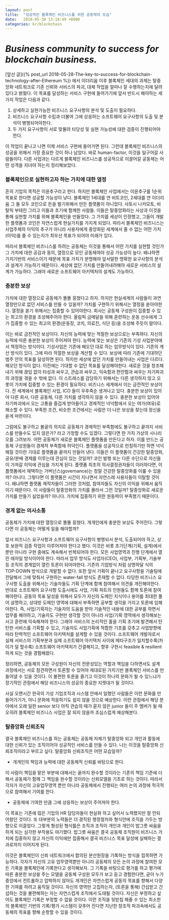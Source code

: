 ```yaml
---
layout: post
title:  "성공적인 블록체인 비즈니스를 위한 공동체의 모습"
date:   2018-05-30 13:18:49 +0900
categories: kr/blockchain
---
```


# **_Business community to success for blockchain business._**

[앞선 글]({% post_url 2018-05-28-The-key-to-success-for-blockchain-technology-after-Ethereum %}) 에서 이더리움 이후 블록체인 세대의 과제는 탈중앙화 네트워크로 기존 신뢰와 서비스의 파괴, 대체 작업을 얼마나 잘 수행하는지에 달려있다고 밝혔다.
이 목표를 달성하는 서비스 구현에 들어가기에 앞서 반드시 해야하는 세가지 작업은 다음과 같다. 
 1. 상세하고 실현가능한 비즈니스 요구사항의 분석 및 도출이 필요하다.
 2. 비즈니스 요구사항 수립과 더불어 그에 상응하는 소프트웨어 요구사항의 도출 및 분석이 병행되어야한다.
 3. 두 가지 요구사항이 서로 맞물려 타당성 및 실현 가능성에 대한 검증이 진행되어야 한다.

이 작업이 끝나고 나면 이제 서비스 구현에 들어가면 된다. 
그런데 블록체인 비즈니스의 성공을 위해서 가장 중요한 것이 하나 남았다. 
바로 human-factor, 이것을 일구어갈 사람들이다.
다른 사업과는 다르게 블록체인 비즈니스를 성공적으로 이끌어갈 공동체는 어떤 성격을 지녀야 하는지 정리해보았다.


### 블록체인으로 실현하고자 하는 가치에 대한 열정

흔히 기업의 목적은 이윤추구라고 한다.
하지만 블록체인 사업에서는 이윤추구를 1순위 목표로 한다면 성공할 가능성이 낮다.
블록체인 1세대를 연 비트코인, 2세대를 연 이더리움 그 둘 모두 코인으로 돈을 벌기위해서 만든 플랫폼이 아니었다. 
사토시 나카모토, 비탈릭 부테린 그리고 이들과 초기에 함께한 사람들.
이들은 탈중앙화라는 사상과 이것을 통해 실현할 가치를 위해 블록체인을 만들었다.
그 가치를 세상이 인정했고, 그들이 개발한 플랫폼과 코인은 자연스럽게 현실가치를 가지게 되었다.
따라서 블록체인 비즈니스는 사업주체의 이익의 추구가 아니라 사용자에게 중앙화된 세계에서 줄 수 없는 어떤 가치(이익)를 줄 수 있는지가 최우선 목표가 되어야 미래가 있다.

따라서 블록체인 비즈니스를 하려는 공동체는 이것을 통해서 어떤 가치를 실현할 것인가 그 가치에 대한 공감과 동의, 열정으로 모인 공동체여야 성공 가능성이 높다.
왜냐하면 가치기반의 서비스이기 때문에 목표 가치가 분명해야 앞서말한 명확한 요구사항의 분석과 설계가 가능하기 때문이다.
세상에 없던 가치를 만들어내려해야 새로운 서비스의 설계가 가능하다.
그래야 새로운 소프트웨어 아키텍처의 설계도 가능하다. 


### 충분한 보상

가치에 대한 열정으로 공동체가 똘똘 뭉쳤다고 하자.
하지만 현실세계의 사람들이 과연 열정만으로 없던 서비스를 만들 수 있을까?
가치를 구현하기 위해서는 열정을 쏟아야한다.
열정을 쏟기 위해서는 집중할 수 있어야한다.
회사는 공동체 구성원이 집중할 수 있는 최고의 환경을 조성해주어야 한다.
올림픽 금메달을 위해 훈련하는 운동 선수에게 그가 집중할 수 있는 최고의 환경(운동장, 코치, 의료진, 식단 등)을 조성해 주듯이 말이다. 

이는 바로 금전적인 보상이다.
자신의 능력에 맞는 적절한 보상으로는 부족하다.
자신의 능력에 따른 충분한 보상이 주어져야 한다.
능력에 맞는 보상은 기존의 기성 사업분야에서 책정하는 방식이다.
기성사업은 기존에 해오던 대로 하는 업무방식이 있다. 
기존의 계산 방식이 있다. 
그에 따라 적절한 보상을 계산할 수 있다. 
보상에 따라 기존에 기대하던 범주 안의 목표를 달성하면 된다.
하지만 세상에 없던 가치를 만들어내는 사업은 다르다. 
해오던 방식이 없다. 이전에는 기대할 수 없던 목표를 달성해야한다. 
새로운 것을 창조해내기 위해 끊임 없이 타성과 싸우고, 관습과 싸우고, 익숙함과 편안함과 싸우는 자기파괴의 과정을 겪을 수 밖에 없다. 
이 스트레스를 감당하기 위해서는 다른 생각하지 않고 오롯이 가치에 집중할 수 있는 환경이 필요하다.
비즈니스 세계에서 이는 금전적인 보상이다.
전 세계에서 블록체인 사업, ICO 들이 우후죽순 생겨나고 있다.
충분한 보상이 있어야 다른 회사, 다른 공동체, 다른 가치를 생각하지 않을 수 있다.
충분한 보상이 있어야 자기파괴에서 오는 고통을 즐겁게 받아들이고 경제적인 넉넉함에서 오는 여가(여유)로 해소할 수 있다.
부족한 조건, 비슷한 조건에서는 사람은 더 나은 보상을 찾는데 정신을 쏟게 마련이다.

그럼에도 불구하고 불굴의 의지로 공동체가 경제적인 부족함에도 불구하고 끝까지 서비스를 만들수도 있지 않은가? 라고 가정할 수도 있겠다.
그렇다면 한 가지 가상의 시나리오를 그려보자.
어떤 공동체가 새로운 블록체인 플랫폼을 만든다고 하자.
이를 만드는 공동체 구성원들이 경제적 부족함에 허덕인다.
플랫폼을 성공적으로 런칭하기만 하면 넉넉해질 것이란 기대로 플랫폼을 끝까지 만들어 낸다.
이들은 이 플랫폼이 건강한 탈중앙화, 공유/분배 경제를 이루는데 관심이 있는 것일까?
코인 발행 또는 다른 수단으로 자신들이 가져갈 이익에 관심을 가지게 된다.
플랫폼 최초의 의사결정권자들이 이러하다면, 이 플랫폼에서 채택하는 거버넌스(governance)는 정말 건강한 탈중앙화를 이룰 수 있을까?
아니다. 그렇다면 이 플랫폼은 시간이 지나면서 자연스레 사용자들이 이탈할 것이다.
왜냐하면 플랫폼 제작자들이 그러한 것처럼, 참여자들도 자신의 이익을 위해서 움직이기 때문이다.
이 사람들이 탈중앙화의 가치를 몰라서 그런 것일까? 탈중앙화로 새로운 가치를 만들기 싫었을까? 아니다.
가치에 집중하기 위한 원동력이 부족했기 때문이다.


### 경계 없는 의사소통

공동체가 가치에 대한 열정으로 똘똘 뭉쳤다.
개개인에게 충분한 보상도 주어진다.
그렇다면 이 공동체는 어떻게 일을 해야할까?

앞서 비즈니스 요구사항과 소프트웨어 요구사항이 병행되서 분석, 도출되어야 하고, 상호 보완적 검증 작업이 이루어져야 한다고 했다.
이것은 비롯 초기단계(기획, 설계)에서 뿐만 아니라 구현 중에도 계속해서 반복되어야 한다. 모든 사업영역과 진행 단계에서 열린 애자일 방식이어야 한다.
따라서 업무 방식도 사업자(CEO), 사업부, 기획부, 기술부 등 조직의 경계없이 열린 토론이 되어야한다.
기존의 기업방식 처럼 상명하달 식의 TOP-DOWN 방식으로 개발할 수 없다.
또한 앞서 기획이 끝나고 요구사항을 기술팀에 전달해서 그에 맞춰서 구현하는 water-fall 방식도 존재할 수 없다.
타당한 비즈니스 요구사항 도출을 위해서는 기술자들도 기획 단계에 함께 참여해서 의견을 개진해야한다.
반대로 소프트웨어 요구사항 도출시에도 사업, 기획 파트의 인원들도 함께 토론에 참여해야한다.
공동의 목표 달성을 위해서 모두가 자신의 도메인 지식이나 용어를 최대한 풀어 설명하고, 상대방 도메인 영역에 대해서 부족하면 공부할 생각을 가지고 토론에 임해야한다.
즉, 사업/기획자는 기술자의 도움을 받아 기술적인 내용에 대한 공부를 하면서 업무를 해야하고, 기술자도 구현만 생각할 것이 아니라 사업/기획 영역에서 생각해보는 사고 훈련에 익숙해져야 한다.
그래야 서비스의 논리적인 홀을 기획 초기에 발견해서 탄탄한 서비스를 기획할 수 있고, 기술자도 사업기획에 적합한 기초를 갖추고 사업방향에 따라 탄력적인 소프트웨어 아키텍처를 설계할 수 있을 것이다.
소프트웨어 개발자로서 실제 서비스의 기획부분과 실제 소프트웨어 아키텍처 사이에 메타구조가 일치할수록(차이가 덜 할수록) 소프트웨어 아키텍처가 간결해지고, 향후 구현시 feasible & resilient 하게 되는 것을 경험해왔다.

정리하면, 공동체의 모든 구성원이 자신의 전문성있는 역할과 책임을 다하면서도 설계 과정에서는 서로 참견하면서 토론할 수 있어야 제대로된 가치기반 블록체인 서비스를 만들어낼 수 있을 것이다.
이 불편한 토론을 즐기고 이것이 하나의 문화가 될 수 있느냐가 장기적인 관점에서 해당 비즈니스의 성공의 중요한 지렛대가 될 것이다.

사실 오랜시간 한국의 기성 기업조직과 시스템 안에서 일했던 사람들은 이런 문화를 만들어가기가, 아니 문화에 적응하기도 쉽지 않을 것으로 예상한다.
이런 관점에서 해당 분야에서 오래 일한 senior 보다 아직 관습의 때가 묻지 않은 junior 들이 주 멤버가 될 때 오히려 블록체인 비즈니스 사업은 잘 되지 않을까 조심스럽게 예상해본다.


### 탈중앙화 신뢰조직

결국 블록체인 비즈니스를 하는 공동체는 공동체 자체가 탈중앙화 되고 개인과 활동에 대한 신뢰가 있는 조직이어야 성공적인 서비스를 만들 수 있다.
나는 이것을 탈중앙화 신뢰조직이라고 부르고 싶다.
탈중앙화 신뢰조직은 어떤 모습일까? 
 * 개개인의 책임과 능력에 대한 공동체적 신뢰를 바탕으로 한다.

이 사람이 책임을 맡은 부분에 대해서는 끝까지 완수할 것이라는 기존의 책임 기준에 더해서 공동체가 함께 그 책임을 완수할 것이라는 신뢰모델을 기초로 하는 것이다.
따라서 각자가 자신의 고유업무영역 뿐만 아니라 공동체에서 진행되는 여러 논의 과정에 적극적으로 참여해서 기여를 한다.

 * 공동체에 기여한 만큼 그에 상응하는 보상이 주어져야 한다.

이 목표는 기존에 많은 기업의 HR 담당자들이 현실화 하고 싶어서 노력했지만 잘 안되어왔던 것이다.
또 대부분의 노력들은 더 경직된 행정절차와 형식안에 조직을 가두는 방향으로 이끌었다.
그렇게 형성된 형식틀은 조직과 조직이 개인과 개인이 밥그릇 싸움을 하게 되는 심각한 부작용도 야기했다.
밥그릇 싸움은 결국 공동체 조직원이 비즈니스 가치에 집중하지 않고 자신의 이익에만 집중해서 결국 비즈니스 목표 달성에 실패하는 결과로까지 이어지게 된다.

이것은 블록체인이 신뢰 네트워크에서 합의된 분산원장을 기록하는 방식을 접목하면 가능하다.
각자가 자신의 고유 업무영역뿐만 아니라 공동체의 모든 논의 과정에 참여한 모든 기록을 블록체인에 기록한다고 생각해보자.
그 기록을 바탕으로 평가를 하고 평가에 따른 충분한 보상을 주는 모델을 공동체 구성원 모두가 보고 듣고 경험한다면, 
굳이 누가 중앙에서 컨트롤하고 압박하지 않아도 개개인은 자연스럽게 공동의 목표를 향해서 다양한 기여를 하려고 움직일 것이다.
자신의 영역만 고집하는자, (토론을 통해) 간섭받고 간섭하는 것을 불편해하는 자는 자연스럽게 조직에서 도태될 것이다.
자신은 부정하고 싶어도 블록체인 기록은 부정할 수 없을 것이다.
이런 조직을 뒷받침 해줄 수 있는 최소한의 블록체인 기반의 기록/평가 시스템이 갖추어 진다면 지난한 창조적 파괴속에서도 공동체의 목표를 향해 순항할 수 있을 것이다.
